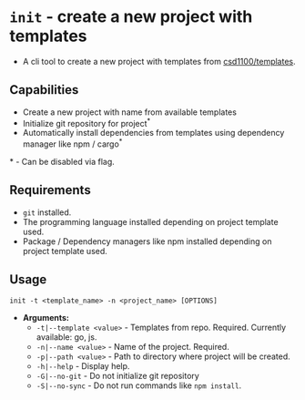 # `init` - create a new project with templates
- A cli tool to create a new project with templates from [csd1100/templates](https://github.com/csd1100/templates).

## Capabilities
- Create a new project with name from available templates
- Initialize git repository for project<sup>*</sup>
- Automatically install dependencies from templates using dependency manager like npm / cargo<sup>*</sup>

\* - Can be disabled via flag.
## Requirements
- `git` installed.
- The programming language installed depending on project template used.
- Package / Dependency managers like npm installed depending on project template used.

## Usage
`init -t <template_name> -n <project_name> [OPTIONS]`

- **Arguments:**
    - `-t|--template <value>` -  Templates from repo. Required. Currently available: go, js.
    - `-n|--name <value>` -      Name of the project. Required.
    - `-p|--path <value>` -      Path to directory where project will be created.
    - `-h|--help` -              Display help.
    - `-G|--no-git` -            Do not initialize git repository
    - `-S|--no-sync` -           Do not run commands like `npm install`.

